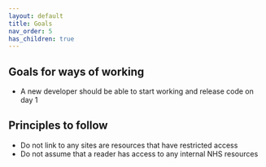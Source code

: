 ```yaml
---
layout: default
title: Goals
nav_order: 5
has_children: true
---
```


## Goals for ways of working

- A new developer should be able to start working and release code on day 1

## Principles to follow

- Do not link to any sites are resources that have restricted access
- Do not assume that a reader has access to any internal NHS resources
